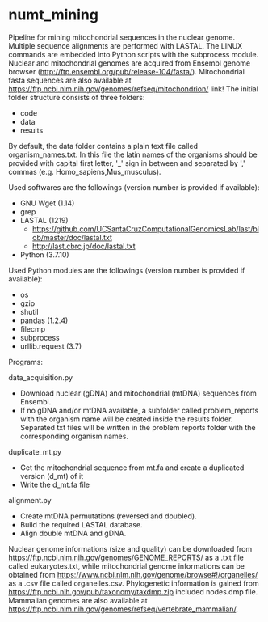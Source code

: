 # numt_mining

Pipeline for mining mitochondrial sequences in the nuclear genome.
Multiple sequence alignments are performed with LASTAL.
The LINUX commands are embedded into Python scripts with the subprocess module.
Nuclear and mitochondrial genomes are acquired from Ensembl genome browser (http://ftp.ensembl.org/pub/release-104/fasta/). Mitochondrial fasta sequences are also available at https://ftp.ncbi.nlm.nih.gov/genomes/refseq/mitochondrion/ link!
The initial folder structure consists of three folders:

- code
- data
- results

By default, the data folder contains a plain text file called organism_names.txt.
In this file the latin names of the organisms should be provided with capital first letter, '_' sign in between and separated by ',' commas
(e.g. Homo_sapiens,Mus_musculus). 

Used softwares are the followings (version number is provided if available):

- GNU Wget (1.14)
- grep
- LASTAL (1219)
	- https://github.com/UCSantaCruzComputationalGenomicsLab/last/blob/master/doc/lastal.txt
	- http://last.cbrc.jp/doc/lastal.txt
- Python (3.7.10)

Used Python modules are the followings (version number is provided if available):

- os
- gzip
- shutil
- pandas (1.2.4)
- filecmp
- subprocess
- urllib.request (3.7)

Programs:

data_acquisition.py

- Download nuclear (gDNA) and mitochondrial (mtDNA) sequences from Ensembl.
- If no gDNA and/or mtDNA available, a subfolder called problem_reports with the organism name will be created inside the results folder.
Separated txt files will be written in the problem reports folder with the corresponding organism names.

duplicate_mt.py

- Get the mitochondrial sequence from mt.fa and create a duplicated version (d_mt) of it
- Write the d_mt.fa file

alignment.py

- Create mtDNA permutations (reversed and doubled).
- Build the required LASTAL database.
- Align double mtDNA and gDNA.


Nuclear genome informations (size and quality) can be downloaded from https://ftp.ncbi.nlm.nih.gov/genomes/GENOME_REPORTS/ as a .txt file called eukaryotes.txt, while mitochondrial genome informations can be obtained from https://www.ncbi.nlm.nih.gov/genome/browse#!/organelles/ as a .csv file called organelles.csv. Phylogenetic information is gained from https://ftp.ncbi.nih.gov/pub/taxonomy/taxdmp.zip included nodes.dmp file. Mammalian genomes are also available at https://ftp.ncbi.nlm.nih.gov/genomes/refseq/vertebrate_mammalian/.